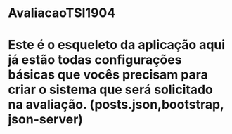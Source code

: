 # AvaliacaoTSI1904
# Este é o esqueleto da aplicação aqui já estão todas configurações básicas que vocês precisam para criar o sistema que será solicitado na avaliação. (posts.json,bootstrap, json-server)